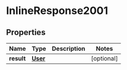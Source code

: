 # InlineResponse2001

## Properties
Name | Type | Description | Notes
------------ | ------------- | ------------- | -------------
**result** | [**User**](User.md) |  |  [optional]
